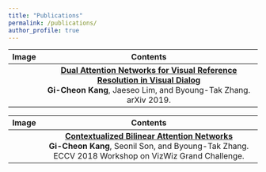```yaml
---
title: "Publications"
permalink: /publications/
author_profile: true
---
```


| Image             |  Contents |
:-------------------------:|:-------------------------:
![]()  | <b>[Dual Attention Networks for Visual Reference Resolution in Visual Dialog](https://arxiv.org/abs/1902.09368)</b> <br> <b>Gi-Cheon Kang</b>, Jaeseo Lim, and Byoung-Tak Zhang. arXiv 2019.

| Image             |  Contents |
:-------------------------:|:-------------------------:
![]()  | <b>[Contextualized Bilinear Attention Networks](https://bi.snu.ac.kr/Publications/Conferences/International/ECCV2018_Workshop_VizWiz_GCKang.pdf)</b><br> <b>Gi-Cheon Kang</b>, Seonil Son, and Byoung-Tak Zhang. ECCV 2018 Workshop on VizWiz Grand Challenge.




